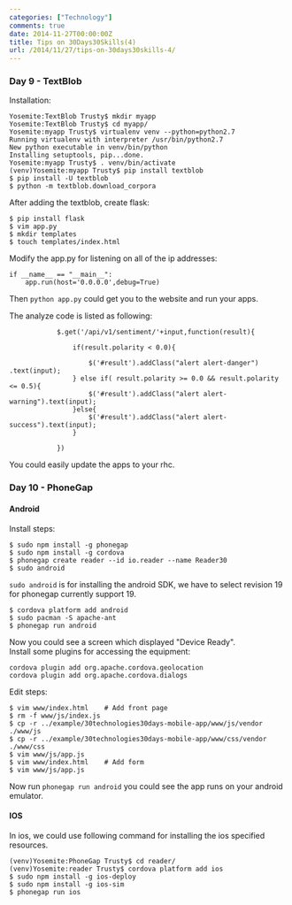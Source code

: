 ```yaml
---
categories: ["Technology"]
comments: true
date: 2014-11-27T00:00:00Z
title: Tips on 30Days30Skills(4)
url: /2014/11/27/tips-on-30days30skills-4/
---
```


### Day 9 - TextBlob
Installation:    

```
Yosemite:TextBlob Trusty$ mkdir myapp
Yosemite:TextBlob Trusty$ cd myapp/
Yosemite:myapp Trusty$ virtualenv venv --python=python2.7
Running virtualenv with interpreter /usr/bin/python2.7
New python executable in venv/bin/python
Installing setuptools, pip...done.
Yosemite:myapp Trusty$ . venv/bin/activate
(venv)Yosemite:myapp Trusty$ pip install textblob
$ pip install -U textblob
$ python -m textblob.download_corpora

```
After adding the textblob, create flask:     

```
$ pip install flask
$ vim app.py
$ mkdir templates
$ touch templates/index.html

```
Modify the app.py for listening on all of the ip addresses:    

```
if __name__ == "__main__":
    app.run(host='0.0.0.0',debug=True)

```
Then `python app.py` could get you to the website and run your apps.    

The analyze code is listed as following:    

```
            $.get('/api/v1/sentiment/'+input,function(result){

                if(result.polarity < 0.0){

                    $('#result').addClass("alert alert-danger")   .text(input);
                } else if( result.polarity >= 0.0 && result.polarity <= 0.5){
                    $('#result').addClass("alert alert-warning").text(input);
                }else{
                    $('#result').addClass("alert alert-success").text(input);
                }

            })

```
You could easily update the apps to your rhc.    
### Day 10 - PhoneGap
#### Android
Install steps:    

```
$ sudo npm install -g phonegap
$ sudo npm install -g cordova
$ phonegap create reader --id io.reader --name Reader30
$ sudo android

```
`sudo android` is for installing the android SDK, we have to select revision 19 for phonegap currently support 19.    

```
$ cordova platform add android
$ sudo pacman -S apache-ant
$ phonegap run android

```
Now you could see a screen which displayed "Device Ready".     
Install some plugins for accessing the equipment:    

```
cordova plugin add org.apache.cordova.geolocation
cordova plugin add org.apache.cordova.dialogs

```
Edit steps:    

```
$ vim www/index.html 	# Add front page
$ rm -f www/js/index.js
$ cp -r ../example/30technologies30days-mobile-app/www/js/vendor ./www/js
$ cp -r ../example/30technologies30days-mobile-app/www/css/vendor ./www/css
$ vim www/js/app.js
$ vim www/index.html	# Add form
$ vim www/js/app.js

```
Now run `phonegap run android` you could see the app runs on your android emulator.    


#### IOS
In ios, we could use following command for installing the ios specified resources.   

```
(venv)Yosemite:PhoneGap Trusty$ cd reader/
(venv)Yosemite:reader Trusty$ cordova platform add ios
$ sudo npm install -g ios-deploy
$ sudo npm install -g ios-sim
$ phonegap run ios

```
